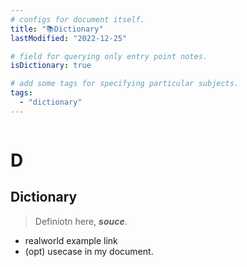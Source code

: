 ```yaml
---
# configs for document itself.
title: "📚Dictionary"
lastModified: "2022-12-25"

# field for querying only entry point notes.
isDictionary: true

# add some tags for specifying particular subjects.
tags:
  - "dictionary"
---
```

```toc
```
# D
## Dictionary
> Definiotn here, __*souce*__.
- realworld example link
- (opt) usecase in my document.
